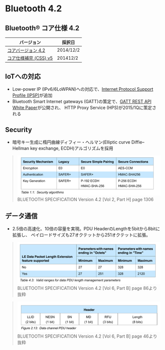 # Bluetooth 4.2

## Bluetooth® コア仕様 4.2

| バージョン | 採択日 |
| -- | -- |
| [コアバージョン 4.2](https://www.bluetooth.org/DocMan/handlers/DownloadDoc.ashx?doc_id=286439]https://www.bluetooth.org/DocMan/handlers/DownloadDoc.ashx?doc_id=286439) | 2014/12/2 |
| [コア仕様補完 (CSS) v5](https://www.bluetooth.org/DocMan/handlers/DownloadDoc.ashx?doc_id=291904) | 201412/2|

## IoTへの対応

* Low-power IP (IPv6/6LoWPAN)への対応で、[Internet Protocol Support Profile (IPSP)](https://www.bluetooth.org/DocMan/handlers/DownloadDoc.ashx?doc_id=296307)が追加
* Bluetooth Smart Internet gateways (GATT)の策定で、[GATT REST API White Paper](https://www.bluetooth.org/docman/handlers/downloaddoc.ashx?doc_id=285910)が公開され、 HTTP Proxy Service (HPS)が2015/1Qに策定される

## Security

* 暗号キー生成に楕円曲線ディフィー・ヘルマン(Elliptic curve Diffie–Hellman key exchange, ECDH)アルゴリズムを採用

>![](LESecure.png)
BLUETOOTH SPECIFICATION Version 4.2 [Vol 2, Part H] page 1306


## データ通信

* 2.5倍の高速化、10倍の容量を実現。PDU HeaderのLengthを5bitから8bitに拡張し、
ペイロードサイズも27オクテットから251オクテットに拡張。

>![](LengthExt.png)
BLUETOOTH SPECIFICATION Version 4.2 [Vol 6, Part B] page 86より抜粋

>![](PDUHeaderLength.png)
BLUETOOTH SPECIFICATION Version 4.2 [Vol 6, Part B] page 46より抜粋
